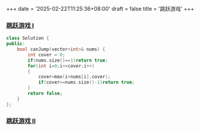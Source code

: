 +++
date = '2025-02-22T11:25:36+08:00'
draft = false
title = '跳跃游戏'
+++

### [跳跃游戏 I](https://leetcode.cn/problems/jump-game/)

```cpp
class Solution {
public:
    bool canJump(vector<int>& nums) {
        int cover = 0;
        if(nums.size()==1)return true;
        for(int i=0;i<=cover;i++)
        {
            cover=max(i+nums[i],cover);
            if(cover>=nums.size()-1)return true;
        }
        return false;
    }
};
```

### [跳跃游戏 II](https://leetcode.cn/problems/jump-game/)

```cpp

```
